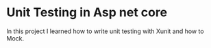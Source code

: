 # Unit Testing in Asp net core

In this project I learned how to write unit testing with Xunit and how to Mock.

